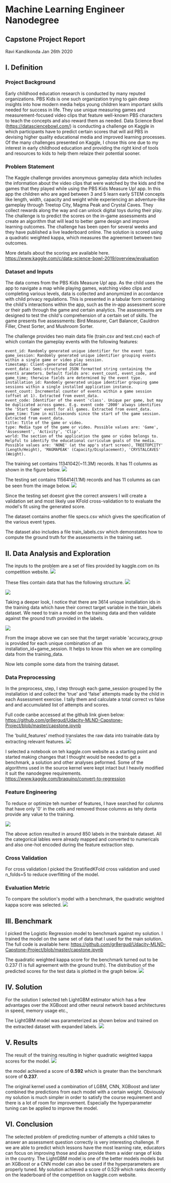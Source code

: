 # Machine Learning Engineer Nanodegree

## Capstone Project Report
Ravi Kandikonda
Jan 26th 2020

## I. Definition
### Project Background
Early childhood education research is conducted by many reputed organizations. PBS Kids is one such organization trying to gain deep insights into how modern media helps young children learn important skills needed for success in life. They use unique measuring games and measurement-focused video clips that feature well-known PBS characters to teach the concepts and also reward them as needed. Data Science Bowl (https://datasciencebowl.com/) is conducting a challenge on Kaggle in which participants have to predict certain scores that will aid PBS in devising higher quality educational media and improved learning processes. Of the many challenges presented on Kaggle, I chose this one due to my interest in early childhood education and providing the right kind of tools and resources to kids to help them relaize their potential sooner.

### Problem Statement
The Kaggle challenge provides anonymous gameplay data which includes the information about the video clips that were watched by the kids and the games that they played while using the PBS Kids Measure Up! app. In this app the children who are aged between 3 and 5 learn early STEM concepts like length, width, capacity and weight while experiencing an adventure-like gameplay through Treetop City, Magma Peak and Crystal Caves. They collect rewards along the way and can unlock digital toys during their play. The challenge is to predict the scores on the in-game assessments and create an algorithm that will lead to better game design and improve learning outcomes. The challenge has been open for several weeks and they have published a live leaderboard online. The solution is scored using a quadratic weighted kappa, which measures the agreement between two outcomes.

More details about the scoring are available here. https://www.kaggle.com/c/data-science-bowl-2019/overview/evaluation

### Dataset and Inputs
The data comes from the PBS Kids Measure Up! app. As the child uses the app to navigate a map while playing games, watching video clips and completing various levels, data is collected and anonymized in accordance with child privacy regulations. This is presented in a tabular form containing the child's interactions within the app, such as the in-app assessment score or their path through the game and certain analytics. The assessments are designed to test the child's comprehension of a certain set of skills. The game presents five assessments: Bird Measurer, Cart Balancer, Cauldron Filler, Chest Sorter, and Mushroom Sorter.

The challenge provides two main data file (train.csv and test.csv) each of which contain the gameplay events with the following features:

    event_id: Randomly generated unique identifier for the event type.
    game_session: Randomly generated unique identifier grouping events within a single game or video play session.
    timestamp: Client-generated datetime
    event_data: Semi-structured JSON formatted string containing the events arameters. Default fields are: event_count, event_code, and game_time; therwise fields are determined by the event type.
    installation_id: Randomly generated unique identifier grouping game sessions within a single installed application instance.
    event_count: Incremental counter of events within a game session (offset at 1). Extracted from event_data.
    event_code: Identifier of the event 'class'. Unique per game, but may be duplicated across games. E.g. event code '2000' always identifies the 'Start Game' event for all games. Extracted from event_data.
    game_time: Time in milliseconds since the start of the game session. Extracted from event_data.
    title: Title of the game or video.
    type: Media type of the game or video. Possible values are: 'Game', 'Assessment', 'Activity', 'Clip'.
    world: The section of the application the game or video belongs to. Helpful to identify the educational curriculum goals of the media. Possible values are: 'NONE' (at the app's start screen), TREETOPCITY' (Length/Height), 'MAGMAPEAK' (Capacity/Displacement), 'CRYSTALCAVES' (Weight).

The training set contains 11341042(~11.3M) records. It has 11 columns as shown in the figure below. 
![](assets/training_data.png)

The testing set contains 1156414(1.1M) records and has 11 columns as can be seen from the image below.
![](assets/testing_data.png)

Since the testing set doesnt give the correct answers I will create a validation set and most likely use KFold cross-validation to to evaluate the model's fit using the generated score.

The dataset contains another file specs.csv which gives the specification of the various event types.

The dataset also includes a file train_labels.csv which demonstates how to compute the ground truth for the assessments in the training set.


## II. Data Analysis and Exploration
The inputs to the problem are a set of files provided by kaggle.com on its competition website.
![](assets/input-files.PNG)

These files contain data that has the following structure.
![](assets/file-structure.png)

![](assets/unique-ids.png)

Taking a deeper look, I notice that there are 3614 unique installation ids in the training data which have their correct target variable in the train_labels dataset. We need to train a model on the training data and then validate against the ground truth provided in the labels.

![](assets/unique-gids.png)

From the image above we can see that the target variable 'accuracy_group is provided for each unique combination of an installation_id+game_session. It helps to know this when we are compiling data from the training_data. 

Now lets compile some data from the training dataset.

### Data Preprocessing
In the preprocess, step, I step through each game_session grouped by the installation id and collect the 'true' and 'false' attempts made by the child in each Assessment exercise. I tally them and calculate a total correct vs false and and accumulated list of attempts and scores. 

Full code canbe accessed at the github link given below:
https://github.com/gr8ergud/Udacity-MLND-Capstone-Project/blob/master/capstone.ipynb

The 'build_features' method translates the raw data into trainable data by extracting relevant features. 
![](assets/trainable-data.png)

I selected a notebook on teh kaggle.com website as a starting point and started making changes that I thought would be needed to get a benchmark, a solution and other analyses peformed. Some of the algorithms used in the source kernel were kept intact but I heavily modified it suit the nanodegree requirements.
https://www.kaggle.com/braquino/convert-to-regression

### Feature Engineering
To reduce or optimize teh number of features, I have searched for columns that have only '0' in the cells and removed those columns as tehy donta provide any value to the training.

![](assets/remove-columns.png)

The above action resulted in around 850 labels in the trainbale dataset. All the categorical lables were already mapped and converted to numericals and also one-hot encoded during the feature extraction step. 

### Cross Validation
For cross validation I picked the StratifiedKFold cross validation and used n_folds=5 to reduce overfitting of the model. 

### Evaluation Metric
To compare the solution's model with a benchmark, the quadratic weighted kappa score was selected. 
![](assets/qwk-score.png)

## III. Benchmark
I picked the Logistic Regression model to benchmark against my solution. I trained the model on the same set of data that I used for the main solution.
The full code is available here: https://github.com/gr8ergud/Udacity-MLND-Capstone-Project/blob/master/capstone.ipynb

The quadratic weighted kappa score for the benchmark turned out to be 0.237 (1 is full agreement with the ground truth). The distribution of the predicted scores for the test data is plotted in the graph below.
![](assets/benchmark.png)


## IV. Solution
For the solution I selected teh LightGBM estimator which has a few advantages over the XGBoost and other neural network based architectures in speed, memory usage etc., 

The LightGBM model was parameterized as shown below and trained on the extracted dataset with expanded labels. 
![](assets/lgb.png)

## V. Results
The result of the training resulting in higher quadratic weighted kappa scores for the model. 
![](assets/lgb-results.png)

the model achieved a score of **0.592** which is greater than the benchmark score of **0.237**.

The original kernel used a combination of LGBM, CNN, XGBoost and later combined the predictions from each model with a certain weight. Obviously my solution is much simpler in order to satisfy the course requirement and there is a lot of room for improvement. Especially the hyperparameter tuning can be applied to improve the model. 

## VI. Conclusion
The selected problem of predicting number of attempts a child takes to answer an assessment question correctly is very interesting challenge. If we are able to predict which lessons have the most learning rate, educators can focus on improving those and also provide them a wider range of kids in the country. The LightGBM model is one of the better models models but an XGBoost or a CNN model can also be used if the hyperparameters are properly tuned. My solution achieved a score of 0.529 which ranks decently on the leaderboard of the competition on kaggle.com website.  
